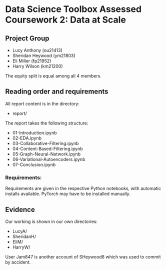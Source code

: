 # Data Science Toolbox Assessed Coursework 2: Data at Scale

## Project Group

- Lucy Anthony (ou21413)
- Sheridan Heywood (ym21803)
- Eli Miller (fp21952)
- Harry Wilson (km21200)

The equity split is equal among all 4 members.

## Reading order and requirements

All report content is in the directory:

* report/

The report takes the following structure:

* 01-Introduction.ipynb
* 02-EDA.ipynb
* 03-Collaborative-Filtering.ipynb
* 04-Content-Based-Filtering.ipynb
* 05-Graph-Neural-Network.ipynb
* 06-Variational-Autoencoders.ipynb
* 07-Conclusion.ipynb

### Requirements:

Requirements are given in the respective Python notebooks, with automatic installs available. PyTorch may have to be installed manually.

## Evidence

Our working is shown in our own directories:

* LucyA/
* SheridanH/
* EliM/
* HarryW/

User Jam847 is another account of SHeywood8 which was used to commit by accident.
